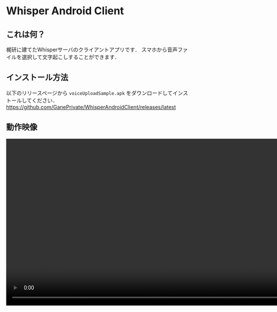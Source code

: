 # Whisper Android Client

## これは何？
梶研に建てたWhisperサーバのクライアントアプリです．
スマホから音声ファイルを選択して文字起こしすることができます．

## インストール方法
以下のリリースページから `voiceUploadSample.apk` をダウンロードしてインストールしてください．  
https://github.com/GanePrivate/WhisperAndroidClient/releases/latest

## 動作映像
<div align="center">
<video controls height="450px" alt="demo.mov (7.0 MB)" src="demo/demo.mov"></video>
</div>